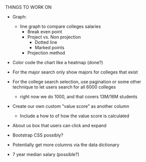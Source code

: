 THINGS TO WORK ON
- Graph:
    - line graph to compare colleges salaries
        - Break even point
        - Project vs. Non projection
            - Dotted line
            - Marked points
        - Projection method

- Color code the chart like a heatmap (done?)

- For the major search only show majors for colleges that exist

- For the college search selection, use pagination or some other
technique to let users search for all 6000 colleges
    - right now we do 1000, and that covers 13M/16M students

- Create our own custom "value score" as another column
    - Include a how to of how the value score is calculated

- About us box that users can click and expand

- Bootstrap CSS possibly?

- Potentially get more columns via the data dictionary

- 7 year median salary (possible?)